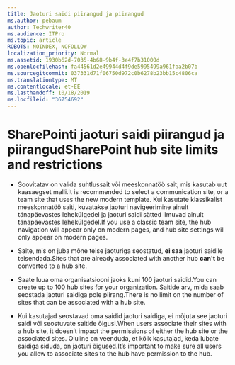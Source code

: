 ```yaml
---
title: Jaoturi saidi piirangud ja piirangud
ms.author: pebaum
author: Techwriter40
ms.audience: ITPro
ms.topic: article
ROBOTS: NOINDEX, NOFOLLOW
localization_priority: Normal
ms.assetid: 1930b62d-7035-4b68-9b4f-3e4f7b31000d
ms.openlocfilehash: fa44561d2e49944d4f9de5995499a961faa2b07b
ms.sourcegitcommit: 037331d71f06750d972c0b6278b23bb15c4806ca
ms.translationtype: MT
ms.contentlocale: et-EE
ms.lasthandoff: 10/18/2019
ms.locfileid: "36754692"
---
```

# <a name="sharepoint-hub-site-limits-and-restrictions"></a><span data-ttu-id="5c643-102">SharePointi jaoturi saidi piirangud ja piirangud</span><span class="sxs-lookup"><span data-stu-id="5c643-102">SharePoint hub site limits and restrictions</span></span>

- <span data-ttu-id="5c643-103">Soovitatav on valida suhtlussait või meeskonnatöö sait, mis kasutab uut kaasaegset malli.</span><span class="sxs-lookup"><span data-stu-id="5c643-103">It is recommended to select a communication site, or a team site that uses the new modern template.</span></span> <span data-ttu-id="5c643-104">Kui kasutate klassikalist meeskonnatöö saiti, kuvatakse jaoturi navigeerimine ainult tänapäevastes lehekülgedel ja jaoturi saidi sätted ilmuvad ainult tänapäevastes lehekülgedel.</span><span class="sxs-lookup"><span data-stu-id="5c643-104">If you use a classic team site, the hub navigation will appear only on modern pages, and hub site settings will only appear on modern pages.</span></span>

- <span data-ttu-id="5c643-105">Saite, mis on juba mõne teise jaoturiga seostatud, **ei saa** jaoturi saidile teisendada.</span><span class="sxs-lookup"><span data-stu-id="5c643-105">Sites that are already associated with another hub **can't** be converted to a hub site.</span></span>

- <span data-ttu-id="5c643-106">Saate luua oma organisatsiooni jaoks kuni 100 jaoturi saidid.</span><span class="sxs-lookup"><span data-stu-id="5c643-106">You can create up to 100 hub sites for your organization.</span></span> <span data-ttu-id="5c643-107">Saitide arv, mida saab seostada jaoturi saidiga pole piirang.</span><span class="sxs-lookup"><span data-stu-id="5c643-107">There is no limit on the number of sites that can be associated with a hub site.</span></span>

- <span data-ttu-id="5c643-108">Kui kasutajad seostavad oma saidid jaoturi saidiga, ei mõjuta see jaoturi saidi või seostuvate saitide õigusi.</span><span class="sxs-lookup"><span data-stu-id="5c643-108">When users associate their sites with a hub site, it doesn’t impact the permissions of either the hub site or the associated sites.</span></span> <span data-ttu-id="5c643-109">Oluline on veenduda, et kõik kasutajad, keda lubate saidiga siduda, on jaoturi õigused.</span><span class="sxs-lookup"><span data-stu-id="5c643-109">It’s important to make sure all users you allow to associate sites to the hub have permission to the hub.</span></span>

